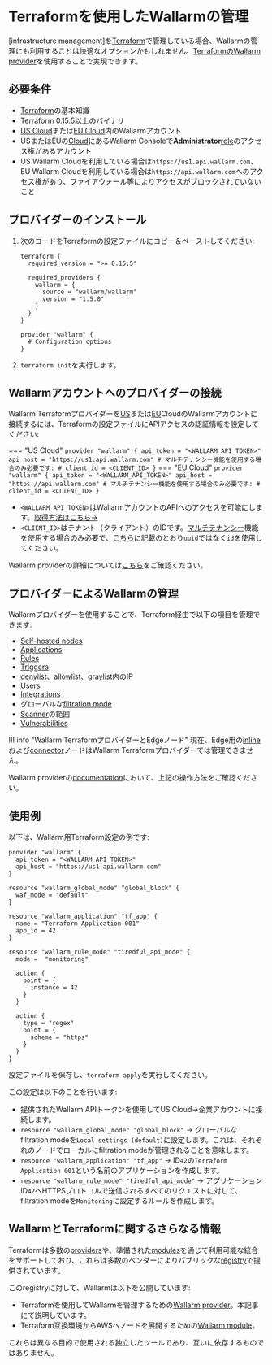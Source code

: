 # Terraformを使用したWallarmの管理

[infrastructure management]を[Terraform](https://www.terraform.io/)で管理している場合、Wallarmの管理にも利用することは快適なオプションかもしれません。[TerraformのWallarm provider](https://registry.terraform.io/providers/wallarm/wallarm/latest/docs)を使用することで実現できます。

## 必要条件

* [Terraform](https://www.terraform.io/)の基本知識
* Terraform 0.15.5以上のバイナリ
* [US Cloud](https://us1.my.wallarm.com/)または[EU Cloud](https://my.wallarm.com/)内のWallarmアカウント
* USまたはEUの[Cloud](../../about-wallarm/overview.md#cloud)にあるWallarm Consoleで**Administrator**[role](../../user-guides/settings/users.md#user-roles)のアクセス権があるアカウント
* US Wallarm Cloudを利用している場合は`https://us1.api.wallarm.com`、EU Wallarm Cloudを利用している場合は`https://api.wallarm.com`へのアクセス権があり、ファイアウォール等によりアクセスがブロックされていないこと

## プロバイダーのインストール

1. 次のコードをTerraformの設定ファイルにコピー＆ペーストしてください:

    ```
    terraform {
      required_version = ">= 0.15.5"

      required_providers {
        wallarm = {
          source = "wallarm/wallarm"
          version = "1.5.0"
        }
      }
    }

    provider "wallarm" {
      # Configuration options
    }
    ```

1. `terraform init`を実行します。

## Wallarmアカウントへのプロバイダーの接続

Wallarm Terraformプロバイダーを[US](https://us1.my.wallarm.com/signup)または[EU](https://my.wallarm.com/signup)CloudのWallarmアカウントに接続するには、Terraformの設定ファイルにAPIアクセスの認証情報を設定してください:

=== "US Cloud"
    ```
    provider "wallarm" {
      api_token = "<WALLARM_API_TOKEN>"
      api_host = "https://us1.api.wallarm.com"
      # マルチテナンシー機能を使用する場合のみ必要です:
      # client_id = <CLIENT_ID>
    }
    ```
=== "EU Cloud"
    ```
    provider "wallarm" {
      api_token = "<WALLARM_API_TOKEN>"
      api_host = "https://api.wallarm.com"
      # マルチテナンシー機能を使用する場合のみ必要です:
      # client_id = <CLIENT_ID>
    }
    ```

* `<WALLARM_API_TOKEN>`はWallarmアカウントのAPIへのアクセスを可能にします。[取得方法はこちら→](../../user-guides/settings/api-tokens.md)
* `<CLIENT_ID>`はテナント（クライアント）のIDです。[マルチテナンシー](../../installation/multi-tenant/overview.md)機能を使用する場合のみ必要で、[こちら](../../installation/multi-tenant/configure-accounts.md#via-the-wallarm-api)に記載のとおり`uuid`ではなく`id`を使用してください。

Wallarm providerの詳細については[こちら](https://registry.terraform.io/providers/wallarm/wallarm/latest/docs)をご確認ください。

## プロバイダーによるWallarmの管理

Wallarmプロバイダーを使用することで、Terraform経由で以下の項目を管理できます:

* [Self-hosted nodes](../../user-guides/nodes/nodes.md)
* [Applications](../../user-guides/settings/applications.md)
* [Rules](../../user-guides/rules/rules.md)
* [Triggers](../../user-guides/triggers/triggers.md)
* [denylist](../../user-guides/ip-lists/overview.md)、[allowlist](../../user-guides/ip-lists/overview.md)、[graylist](../../user-guides/ip-lists/overview.md)内のIP
* [Users](../../user-guides/settings/users.md)
* [Integrations](../../user-guides/settings/integrations/integrations-intro.md)
* グローバルな[filtration mode](../../admin-en/configure-wallarm-mode.md)
* [Scanner](../../user-guides/scanner.md)の範囲
* [Vulnerabilities](../../user-guides/vulnerabilities.md)

!!! info "Wallarm TerraformプロバイダーとEdgeノード"
    現在、Edge用の[inline](../../installation/security-edge/deployment.md)および[connector](../../installation/se-connector.md)ノードはWallarm Terraformプロバイダーでは管理できません。

Wallarm providerの[documentation](https://registry.terraform.io/providers/wallarm/wallarm/latest/docs)において、上記の操作方法をご確認ください。

## 使用例

以下は、Wallarm用Terraform設定の例です:

```
provider "wallarm" {
  api_token = "<WALLARM_API_TOKEN>"
  api_host = "https://us1.api.wallarm.com"
}

resource "wallarm_global_mode" "global_block" {
  waf_mode = "default"
}

resource "wallarm_application" "tf_app" {
  name = "Terraform Application 001"
  app_id = 42
}

resource "wallarm_rule_mode" "tiredful_api_mode" {
  mode =  "monitoring"

  action {
    point = {
      instance = 42
    }
  }

  action {
    type = "regex"
    point = {
      scheme = "https"
    }
  }
}
```

設定ファイルを保存し、`terraform apply`を実行してください。

この設定は以下のことを行います:

* 提供されたWallarm APIトークンを使用してUS Cloud→企業アカウントに接続します。
* `resource "wallarm_global_mode" "global_block"` → グローバルなfiltration modeを`Local settings (default)`に設定します。これは、それぞれのノードでローカルにfiltration modeが管理されることを意味します。
* `resource "wallarm_application" "tf_app"` → ID`42`の`Terraform Application 001`という名前のアプリケーションを作成します。
* `resource "wallarm_rule_mode" "tiredful_api_mode"` → アプリケーションID`42`へHTTPSプロトコルで送信されるすべてのリクエストに対して、filtration modeを`Monitoring`に設定するルールを作成します。

## WallarmとTerraformに関するさらなる情報

Terraformは多数の[providers](https://www.terraform.io/language/providers)や、準備された[modules](https://www.terraform.io/language/modules)を通じて利用可能な統合をサポートしており、これらは多数のベンダーによりパブリックな[registry](https://www.terraform.io/registry#navigating-the-registry)で提供されています。

このregistryに対して、Wallarmは以下を公開しています:

* Terraformを使用してWallarmを管理するための[Wallarm provider](https://registry.terraform.io/providers/wallarm/wallarm/latest/docs)。本記事にて説明しています。
* Terraform互換環境からAWSへノードを展開するための[Wallarm module](../../installation/cloud-platforms/aws/terraform-module/overview.md)。

これらは異なる目的で使用される独立したツールであり、互いに依存するものではありません。